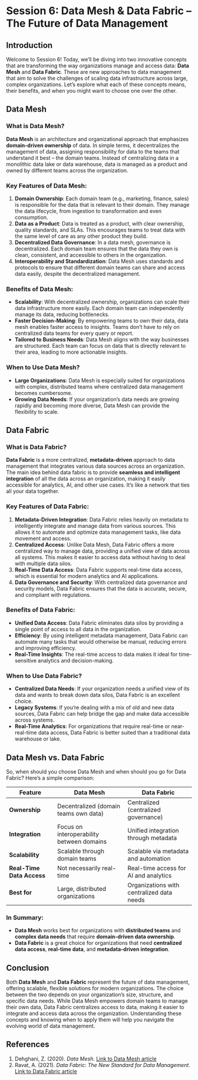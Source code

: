 # Session 6: Data Mesh & Data Fabric – The Future of Data Management

## Introduction

Welcome to Session 6! Today, we’ll be diving into two innovative concepts that are transforming the way organizations manage and access data: **Data Mesh** and **Data Fabric**. These are new approaches to data management that aim to solve the challenges of scaling data infrastructure across large, complex organizations. Let’s explore what each of these concepts means, their benefits, and when you might want to choose one over the other.

## Data Mesh

### What is Data Mesh?

**Data Mesh** is an architecture and organizational approach that emphasizes **domain-driven ownership** of data. In simple terms, it decentralizes the management of data, assigning responsibility for data to the teams that understand it best – the domain teams. Instead of centralizing data in a monolithic data lake or data warehouse, data is managed as a product and owned by different teams across the organization.

### Key Features of Data Mesh:
1. **Domain Ownership**: Each domain team (e.g., marketing, finance, sales) is responsible for the data that is relevant to their domain. They manage the data lifecycle, from ingestion to transformation and even consumption.
2. **Data as a Product**: Data is treated as a product, with clear ownership, quality standards, and SLAs. This encourages teams to treat data with the same level of care as any other product they build.
3. **Decentralized Data Governance**: In a data mesh, governance is decentralized. Each domain team ensures that the data they own is clean, consistent, and accessible to others in the organization.
4. **Interoperability and Standardization**: Data Mesh uses standards and protocols to ensure that different domain teams can share and access data easily, despite the decentralized management.

### Benefits of Data Mesh:
- **Scalability**: With decentralized ownership, organizations can scale their data infrastructure more easily. Each domain team can independently manage its data, reducing bottlenecks.
- **Faster Decision-Making**: By empowering teams to own their data, data mesh enables faster access to insights. Teams don’t have to rely on centralized data teams for every query or report.
- **Tailored to Business Needs**: Data Mesh aligns with the way businesses are structured. Each team can focus on data that is directly relevant to their area, leading to more actionable insights.

### When to Use Data Mesh?
- **Large Organizations**: Data Mesh is especially suited for organizations with complex, distributed teams where centralized data management becomes cumbersome.
- **Growing Data Needs**: If your organization’s data needs are growing rapidly and becoming more diverse, Data Mesh can provide the flexibility to scale.

## Data Fabric

### What is Data Fabric?

**Data Fabric** is a more centralized, **metadata-driven** approach to data management that integrates various data sources across an organization. The main idea behind data fabric is to provide **seamless and intelligent integration** of all the data across an organization, making it easily accessible for analytics, AI, and other use cases. It’s like a network that ties all your data together.

### Key Features of Data Fabric:
1. **Metadata-Driven Integration**: Data Fabric relies heavily on metadata to intelligently integrate and manage data from various sources. This allows it to automate and optimize data management tasks, like data movement and access.
2. **Centralized Access**: Unlike Data Mesh, Data Fabric offers a more centralized way to manage data, providing a unified view of data across all systems. This makes it easier to access data without having to deal with multiple data silos.
3. **Real-Time Data Access**: Data Fabric supports real-time data access, which is essential for modern analytics and AI applications.
4. **Data Governance and Security**: With centralized data governance and security models, Data Fabric ensures that the data is accurate, secure, and compliant with regulations.

### Benefits of Data Fabric:
- **Unified Data Access**: Data Fabric eliminates data silos by providing a single point of access to all data in the organization.
- **Efficiency**: By using intelligent metadata management, Data Fabric can automate many tasks that would otherwise be manual, reducing errors and improving efficiency.
- **Real-Time Insights**: The real-time access to data makes it ideal for time-sensitive analytics and decision-making.

### When to Use Data Fabric?
- **Centralized Data Needs**: If your organization needs a unified view of its data and wants to break down data silos, Data Fabric is an excellent choice.
- **Legacy Systems**: If you’re dealing with a mix of old and new data sources, Data Fabric can help bridge the gap and make data accessible across systems.
- **Real-Time Analytics**: For organizations that require real-time or near-real-time data access, Data Fabric is better suited than a traditional data warehouse or lake.

## Data Mesh vs. Data Fabric

So, when should you choose Data Mesh and when should you go for Data Fabric? Here’s a simple comparison:

| Feature                     | Data Mesh                                 | Data Fabric                              |
|-----------------------------|-------------------------------------------|------------------------------------------|
| **Ownership**               | Decentralized (domain teams own data)     | Centralized (centralized governance)     |
| **Integration**             | Focus on interoperability between domains | Unified integration through metadata     |
| **Scalability**             | Scalable through domain teams             | Scalable via metadata and automation     |
| **Real-Time Data Access**   | Not necessarily real-time                 | Real-time access for AI and analytics    |
| **Best for**                | Large, distributed organizations          | Organizations with centralized data needs |

### In Summary:
- **Data Mesh** works best for organizations with **distributed teams** and **complex data needs** that require **domain-driven data ownership**.
- **Data Fabric** is a great choice for organizations that need **centralized data access**, **real-time data**, and **metadata-driven integration**.

## Conclusion

Both **Data Mesh** and **Data Fabric** represent the future of data management, offering scalable, flexible solutions for modern organizations. The choice between the two depends on your organization’s size, structure, and specific data needs. While Data Mesh empowers domain teams to manage their own data, Data Fabric centralizes access to data, making it easier to integrate and access data across the organization. Understanding these concepts and knowing when to apply them will help you navigate the evolving world of data management.

## References

1. Dehghani, Z. (2020). *Data Mesh*. [Link to Data Mesh article](https://www.oreilly.com/library/view/data-mesh/9781098111748/)
2. Ravat, A. (2021). *Data Fabric: The New Standard for Data Management*. [Link to Data Fabric article](https://www.forbes.com/sites/forbestechcouncil/2021/02/11/data-fabric-the-new-standard-for-data-management/)

